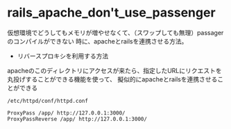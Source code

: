 # rails_apache_don't_use_passenger

仮想環境でどうしてもメモリが増やせなくて、（スワップしても無理）passagerのコンパイルができない
時に、apacheとrailsを連携させる方法。

- リバースプロキシを利用する方法

apacheのこのディレクトリにアクセスが来たら、指定したURLにリクエストを丸投げすることができる機能を使って、
擬似的にapacheとrailsを連携させることができる

```
/etc/httpd/conf/httpd.conf

ProxyPass /app/ http://127.0.0.1:3000/
ProxyPassReverse /app/ http://127.0.0.1:3000/
```
